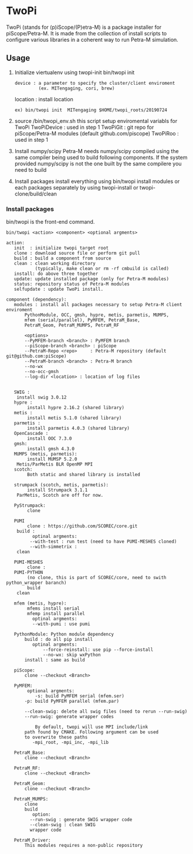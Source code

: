 # TwoPi
TwoPi (stands for (p)iScope/(P)etra-M) is a package installer for piScope/Petra-M.
It is made from the collection of install scripts to configure various libraries
in a coherent way to run Petra-M simulation.

## Usage
  1) Initialize viertualenv using twopi-init
         bin/twopi init <device> <location>

         device : a parameter to specify the cluster/client enviroment
    	          (ex. MITengaging, cori, brew)
	 location : install location
	 
         ex) bin/twopi init  MITengaging $HOME/twopi_roots/20190724
	 
  2) source <location>/bin/twopi_env.sh
       this script setup enviromental variabls for TwoPi
         TwoPiDevice : <device> used in step 1
         TwoPiGit : git repo for piScope/Petra-M modules (default github.com/piscope)
         TwoPiRoo : <location> used in step 1
	 
  3) Install numpy/scipy
       Petra-M needs numpy/scipy compiled using the same compiler being used to
       build following components. If the system provided numpy/scipy is not the
       one built by the same compilere you need to build
       
  4) Install packages 
       install everything using 
           bin/twopi install modules
       or each packages separately by using twopi-install or twopi-clone/build/clean

   
### Install packages

bin/twopi is the front-end command.

```
bin/twopi <action> <component> <optional argments>

action:
   init  : initialize twopi target root
   clone : download source file or perform git pull
   build : build a component from source
   clean : clean working directory
           (typically, make clean or rm -rf cmbuild is called)
   install: do above three together
   update: update installed package (only for Petra-M modules)
   status: repository status of Petra-M modules
   selfupdate : update TwoPi install.
   
component (dependency):
   modules : install all packages necessary to setup Petra-M client enviroment
       PythonModule, OCC, gmsh, hypre, metis, parmetis, MUMPS,
       mfem (serial/parallel), PyMFEM, PetraM_Base,
       PetraM_Geom, PetraM_MUMPS, PetraM_RF

       <options>
       --PyMFEM-branch <branch> : PyMFEM branch 
       --piScope-branch <branch> : piScope 
       --PetraM-Repo <repo>     : Petra-M repository (default git@github.com:piScope)
       --PetraM-branch <branch> : Petra-M branch
       --no-wx 
       --no-occ-gmsh 
       --log-dir <location> : location of log files


   SWIG :
   	install swig 3.0.12
   hypre :
        install hypre 2.16.2 (shared library)
   metis : 
        install metis 5.1.0 (shared library)
   parmetis : 
        install parmetis 4.0.3 (shared library)
   OpenCascade :
        install OOC 7.3.0
   gmsh:
        install gmsh 4.3.0
   MUMPS (metis, parmetis):
        install MUMSP 5.2.0
	Metis/ParMetis BLR OpenMP MPI
   scotch:
        Both static and shared library is installed
	
   strumpack (scotch, metis, parmetis):
        install Strumpack 3.1.1
	ParMetis, Scotch are off for now.

   PyStrumpack:
        clone
	 
   PUMI
        clone : https://github.com/SCOREC/core.git
	build :
          optinal argments:
	     --with-test : run test (need to have PUMI-MESHES cloned)
	     --with-simmetrix : 
	clean
	
   PUMI-MESHES 
        clone : 
   PUMI-PYTHON
        (no clone, this is part of SCOREC/core, need to swith python_wrapper baranch)
        build
	clean
	
   mfem (metis, hypre):
        mfems install serial
        mfemp install parallel
          optinal argments:
	      --with-pumi : use pumi

   PythonModule: Python module dependency
       build : do all pip install
          optinal argments:
              --force-reinstall: use pip --force-install
              --no-wx: skip wxPython
       install : same as build
       
   piScope:
       clone --checkout <Branch>
       
   PyMFEM:
        optional argments:
           -s: build PyMFEM serial (mfem.ser)
	   -p: build PyMFEM parallel (mfem.par)
	   
	   --clean-swig: delete all swig files (need to rerun --run-swig)
	   --run-swig: generate wrapper codes

           By default, twopi will use MPI include/link
	   path found by CMAKE. Following argument can be used
	   to overwrite these paths
	      -mpi_root, -mpi_inc, -mpi_lib

   PetraM_Base:
       clone --checkout <Branch>
       
   PetraM_RF:
       clone --checkout <Branch>
       
   PetraM_Geom:
       clone --checkout <Branch>

   PetraM_MUMPS:
       clone
       build
          option:
	     --run-swig : generate SWIG wrapper code
	     --clean-swig : clean SWIG
	     wrapper code

   PetraM_Driver:
       This modules requires a non-public repository

```   
